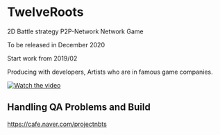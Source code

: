 # TwelveRoots
2D Battle strategy P2P-Network Network Game

To be released in December 2020

Start work from 2019/02

Producing with developers, Artists who are in famous game companies.

[![Watch the video](https://img.youtube.com/vi/0vIXKkRlR2Y/maxresdefault.jpg)](https://youtu.be/0vIXKkRlR2Y)

## Handling QA Problems and Build
https://cafe.naver.com/projectnbts
